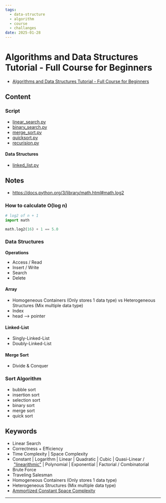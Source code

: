 ```yaml
---
tags:
  - data-structure
  - algorithm
  - course
  - challanges
date: 2025-01-28
---
```

Algorithms and Data Structures Tutorial - Full Course for Beginners
=========

* [Algorithms and Data Structures Tutorial - Full Course for Beginners](https://www.youtube.com/watch?v=8hly31xKli0)

Content
---------------

### Script

* [linear_search.py](./src/linear_search/linear_search.py)
* [binary_search.py](./src/binary_search/binary_search.py)
* [merge_sort.py](./src/merge_sort/merge_sort.py)
* [quicksort.py](./src/quicksort/quicksort.py)
* [recurision.py](./src/recursion/recurision.py)

#### Data Structures

* [linked_list.py](./src/data_structures/linked_list.py)

Notes
-----------

* https://docs.python.org/3/library/math.html#math.log2

### How to calculate O(log n)

```python
# log2 of n + 1
import math

math.log2(16) + 1 == 5.0
```
### Data Structures

**Operations**

* Access / Read
* Insert / Write
* Search
* Delete
#### Array

* Homogeneous Containers (Only stores 1 data type) vs Heterogeneous Structures (Mix multiple data type)
* Index
* head --> pointer 

#### Linked-List

* Singly-Linked-List
* Doubly-Linked-List

#### Merge Sort

* Divide & Conquer


### Sort Algorithm

* bubble sort
* insertion sort
* selection sort
* binary sort
* merge sort 
* quick sort

Keywords
-----------------

* Linear Search
* Correctness + Efficiency 
* Time Complexity | Space Complexity
* Constant | Logarithm | Linear | Quadratic | Cubic | Quasi-Linear /  ["linearithmic"](http://en.wikipedia.org/wiki/Time_complexity#Linearithmic.2Fquasilinear_time) | Polynomial | Exponential | Factorial / Combinatorial  
* Brute Force
* Traveling Salesman
* Homogeneous Containers (Only stores 1 data type)
* Heterogeneous Structures (Mix multiple data type)
* [Ammortized Constant Space Complexity](https://stackoverflow.com/questions/200384/what-is-constant-amortized-time)


****